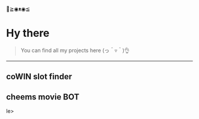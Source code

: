 👋≧◉ᴥ◉≦
# Hy there
> You can find all my projects here (っ＾▿＾)👌
---
## coWIN slot finder

## cheems movie BOT 
le>


